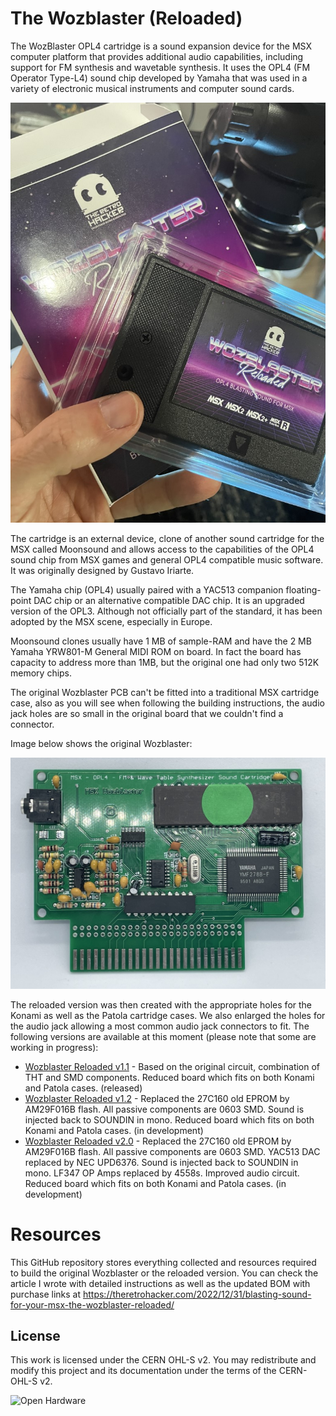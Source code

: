 # The Wozblaster (Reloaded)

The WozBlaster OPL4 cartridge is a sound expansion device for the MSX computer platform that provides additional audio capabilities, including support for FM synthesis and wavetable synthesis. It uses the OPL4 (FM Operator Type-L4) sound chip developed by Yamaha that was used in a variety of electronic musical instruments and computer sound cards. 

![The Wozblaster Reloaded Cartridge](images/20230216_121408225_iOS%20(Medium).jpg)

The cartridge is an external device, clone of another sound cartridge for the MSX called Moonsound and allows access to the capabilities of the OPL4 sound chip from MSX games and general OPL4 compatible music software. It was originally designed by Gustavo Iriarte.

The Yamaha chip (OPL4) usually paired with a YAC513 companion floating-point DAC chip or an alternative compatible DAC chip. It is an upgraded version of the OPL3. Although not officially part of the standard, it has been adopted by the MSX scene, especially in Europe.

Moonsound clones usually have 1 MB of sample-RAM and have the 2 MB Yamaha YRW801-M General MIDI ROM on board.  In fact the board has capacity to address more than 1MB, but the original one had only two 512K memory chips.

The original Wozblaster PCB can't be fitted into a traditional MSX cartridge case, also as you will see when following the building instructions, the audio jack holes are so small in the original board that we couldn't find a connector.

Image below shows the original Wozblaster:

![The Original Wozblaster Board](images/20230101_212444857_iOS%20(Medium).jpg)

The reloaded version was then created with the appropriate holes for the Konami as well as the Patola cartridge cases. We also enlarged the holes for the audio jack allowing a most common audio jack connectors to fit. The following versions are available at this moment (please note that some are working in progress):

* [Wozblaster Reloaded v1.1](/hardware/reloaded_v1.1) - Based on the original circuit, combination of THT and SMD components. Reduced board which fits on both Konami and Patola cases. (released)
* [Wozblaster Reloaded v1.2](/hardware/reloaded_v1.2) - Replaced the 27C160 old EPROM by AM29F016B flash. All passive components are 0603 SMD. Sound is injected back to SOUNDIN in mono. Reduced board which fits on both Konami and Patola cases. (in development)
* [Wozblaster Reloaded v2.0](/hardware/reloaded_v2) - Replaced the 27C160 old EPROM by AM29F016B flash. All passive components are 0603 SMD. YAC513 DAC replaced by NEC UPD6376. Sound is injected back to SOUNDIN in mono. LF347 OP Amps replaced by 4558s. Improved audio circuit. Reduced board which fits on both Konami and Patola cases. (in development)

# Resources

This GitHub repository stores everything collected and resources required to build the original Wozblaster or the reloaded version. You can check the article I wrote with detailed instructions as well as the updated BOM with purchase links at https://theretrohacker.com/2022/12/31/blasting-sound-for-your-msx-the-wozblaster-reloaded/

## License 

This work is licensed under the CERN OHL-S v2. You may redistribute and modify this project and its documentation under the terms of the CERN-OHL-S v2.

![Open Hardware](https://raw.githubusercontent.com/cristianoag/trh9000/main/Images/1024px-Open-source-hardware-logo.svg.png)